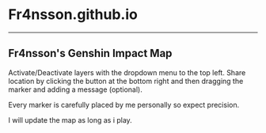 # Fr4nsson.github.io
------------------------------
Fr4nsson's Genshin Impact Map
------------------------------

Activate/Deactivate layers with the dropdown menu to the top left.
Share location by clicking the button at the bottom right and then dragging the marker and adding a message (optional).

Every marker is carefully placed by me personally so expect precision.

I will update the map as long as i play.
